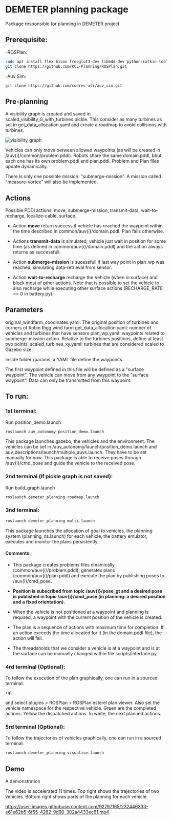 # DEMETER planning package

Package responsible for planning in DEMETER project.

## Prerequisite:

-ROSPlan: 
```sh
sudo apt install flex bison freeglut3-dev libbdd-dev python-catkin-tools ros-$ROS_DISTRO-tf2-bullet
git clone https://github.com/KCL-Planning/ROSPlan.git
```
-Auv Sim:
```sh
git clone https://github.com/codres-ali/auv_sim.git
```

## Pre-planning

A visibility graph is created and saved in scaled_visibility_G_with_turbines.pickle. This consider as many turbines as set in get_data_allocation.yaml and create a roadmap to avoid collisions with turbines.

![visibility_graph](https://user-images.githubusercontent.com/92797165/232097906-bedde59f-6862-4dbf-a4b3-dbc34de8e41d.png)

Vehicles can only move between allowed waypoints (as will be created in /auv{i}/common/problem.pddl). Robots share the same domain.pddl, bbut each one has its own problem.pddl and plan.pddl. Problem and Plan files update dynamically.

There is only one possible mission: "submerge-mission". A mission called "measure-vortex" will also be implemented.


## Actions

Possible PDDl actions: move, submerge-mission, transmit-data, wait-to-recharge, localize-cable, surface.

- Action **move** return success if vehicle has reached the waypoint within the time described in common/auv{i}/domain.pddl. Plan fails otherwise.

- Actions **transmit-data** is simulated, vehicle just wait in position for some time (as defined in common/auv{i}/domain.pddl) and the action always returns as successfull.

- Action **submerge-mission** is sucessfull if last way point in plan_wp was reached, simulating data-retrieval from sensor. 

- Action **wait-to-recharge** recharge the Vehicle (when in surface) and block most of other actions. Note that is possible to set the vehicle to also recharge while executing other surface actions (RECHARGE_RATE == 0 in battery.py).  

## Parameters

original_windfarm_coodinates.yaml: The original position of turbines and corners of Robin Rigg wind farm 
get_data_allocation.yaml: number of vehicles and turbines that have sensors
plan_wp.yaml: waypoints related to submerge-mission action. Relative to the turbines positions, define at least two points.
scaled_turbines_xy.yaml: turbines that are considered scaled to Gazebo size

Inside folder /params, a YAML file define the waypoints. 

The first waypoint defined in this file will be defined as a "surface waypoint". The vehicle can move from any waypoint to the "surface waypoint". Data can only be transmitted from this waypoint.

## To run:

### 1st terminal:
Run position_demo.launch
```sh
roslaunch auv_autonomy position_demo.launch
```
This package launches gazebo, the vehicles and the environment. The vehicles can be set in /auv_autonomy/launch/position_demo.launch and auv_descriptions/launch/multiple_auvs.launch. They have to be set manually for now. This package is able to receive poses through /auv{i}/cmd_pose and guide the vehicle to the received pose.

### 2nd terminal (If pickle graph is not saved):

Run build_graph.launch
```sh
roslaunch demeter_planning roadmap.launch
```

### 3nd terminal:
```sh
roslaunch demeter_planning multi.launch
```

This package launches the allocation of goal to vehicles, the planning system (planning_ns.launch) for each vehicle, the battery emulator, executes and monitor the plans persistently.

#### Comments:
- This package creates problems files dinamically (common/auv{i}/problem.pddl), generates plans (common/auv{i}/plan.pddl) and execute the plan by publishing poses to /auv{i}/cmd_pose.

- **Position is subscribed from topic /auv{i}/pose_gt and a desired pose is published in topic /auv{i}/cmd_pose (in planning: a desired position and a fixed orientation).**

- When the vehicle is not positioned at a waypoint and planning is required, a waypoint with the current position of the vehicle is created. 

- The plan is a sequence of actions with maximum time for completion. If an action exceeds the time allocated for it (in the domain.pddl file), the action will fail. 

- The threadsholds that we consider a vehicle is at a waypoint and is at the surface can be manually changed within file scripts/interface.py.

### 4rd terminal (Optional):
To follow the execution of the plan graphically, one can run in a sourced terminal:
```sh
rqt
```
and select plugins > ROSPlan > ROSPlan esterel plan viewer. Also set the vehicle namespace for the respective vehicle.
Green are the completed actions. Yellow the dispatched actions. In white, the next planned actions.

### 5rd terminal (Optional):
To follow the trajectories of vehicles graphically, one can run in a sourced terminal:
```sh
roslaunch demeter_planning visualise.launch
```

## Demo

A demonstration

The video is accelerated 11 times. Top right shows the trajectories of two vehicles. Bottom right shows parts of the planning for each vehicle.

https://user-images.githubusercontent.com/92797165/232446333-e61e62b5-6f55-4282-9d90-302a4433ec61.mp4

